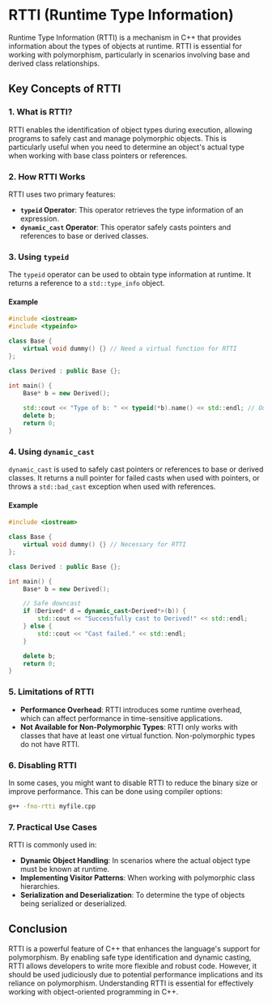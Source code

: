 
# RTTI (Runtime Type Information)

Runtime Type Information (RTTI) is a mechanism in C++ that provides information about the types of objects at runtime. RTTI is essential for working with polymorphism, particularly in scenarios involving base and derived class relationships.

## Key Concepts of RTTI

### 1. What is RTTI?

RTTI enables the identification of object types during execution, allowing programs to safely cast and manage polymorphic objects. This is particularly useful when you need to determine an object's actual type when working with base class pointers or references.

### 2. How RTTI Works

RTTI uses two primary features:

- **`typeid` Operator**: This operator retrieves the type information of an expression.
- **`dynamic_cast` Operator**: This operator safely casts pointers and references to base or derived classes.

### 3. Using `typeid`

The `typeid` operator can be used to obtain type information at runtime. It returns a reference to a `std::type_info` object.

#### Example

```cpp
#include <iostream>
#include <typeinfo>

class Base {
    virtual void dummy() {} // Need a virtual function for RTTI
};

class Derived : public Base {};

int main() {
    Base* b = new Derived();
    
    std::cout << "Type of b: " << typeid(*b).name() << std::endl; // Outputs Derived
    delete b;
    return 0;
}
```

### 4. Using `dynamic_cast`

`dynamic_cast` is used to safely cast pointers or references to base or derived classes. It returns a null pointer for failed casts when used with pointers, or throws a `std::bad_cast` exception when used with references.

#### Example

```cpp
#include <iostream>

class Base {
    virtual void dummy() {} // Necessary for RTTI
};

class Derived : public Base {};

int main() {
    Base* b = new Derived();

    // Safe downcast
    if (Derived* d = dynamic_cast<Derived*>(b)) {
        std::cout << "Successfully cast to Derived!" << std::endl;
    } else {
        std::cout << "Cast failed." << std::endl;
    }

    delete b;
    return 0;
}
```

### 5. Limitations of RTTI

- **Performance Overhead**: RTTI introduces some runtime overhead, which can affect performance in time-sensitive applications.
- **Not Available for Non-Polymorphic Types**: RTTI only works with classes that have at least one virtual function. Non-polymorphic types do not have RTTI.

### 6. Disabling RTTI

In some cases, you might want to disable RTTI to reduce the binary size or improve performance. This can be done using compiler options:

```bash
g++ -fno-rtti myfile.cpp
```

### 7. Practical Use Cases

RTTI is commonly used in:

- **Dynamic Object Handling**: In scenarios where the actual object type must be known at runtime.
- **Implementing Visitor Patterns**: When working with polymorphic class hierarchies.
- **Serialization and Deserialization**: To determine the type of objects being serialized or deserialized.

## Conclusion

RTTI is a powerful feature of C++ that enhances the language's support for polymorphism. By enabling safe type identification and dynamic casting, RTTI allows developers to write more flexible and robust code. However, it should be used judiciously due to potential performance implications and its reliance on polymorphism. Understanding RTTI is essential for effectively working with object-oriented programming in C++.
